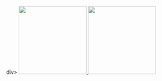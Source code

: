 div>
<a href="https://github.com/diegoNZ04">
<img loading="lazy" height="180em" src="https://github-readme-stats.vercel.app/api/top-langs/?username=diegoNZ04&layout=compact&langs_count=7&theme=dracula"/>
<img loading="lazy" height="180em" src="https://github-readme-stats.vercel.app/api?username=diegoNZ04&show_icons=true&theme=dracula&include_all_commits=true&count_private=true"/>
</div>
